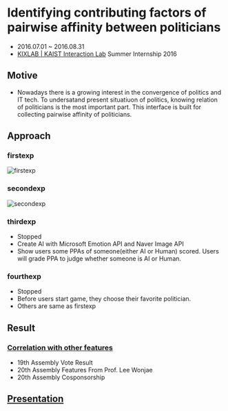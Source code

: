 # Identifying contributing factors of pairwise affinity between politicians
- 2016.07.01 ~ 2016.08.31
- [KIXLAB | KAIST Interaction Lab](http://kixlab.org) Summer Internship 2016

## Motive
- Nowadays there is a growing interest in the convergence of politics and IT tech. To undersatand present situatiuon of politics, knowing relation of politicians is the most important part. This interface is built for collecting pairwise affinity of politicians.

## Approach

### firstexp
![firstexp](https://raw.githubusercontent.com/todoaskit/prexp-priendship/master/picture/firstexp.jpg) 

### secondexp
![secondexp](https://raw.githubusercontent.com/todoaskit/prexp-priendship/master/picture/secondexp.jpg)

### thirdexp
- Stopped
- Create AI with Microsoft Emotion API and Naver Image API
- Show users some PPAs of someone(either AI or Human) scored. Users will grade PPA to judge whether someone is AI or Human.

### fourthexp
- Stopped
- Before users start game, they choose their favorite politician.
- Others are same as firstexp

## Result

### [Correlation with other features](https://todoaskit.github.io/kixlab-summer-internship/templates/wjapp/analyze.html)
- 19th Assembly Vote Result
- 20th Assembly Features From Prof. Lee Wonjae
- 20th Assembly Cosponsorship

## [Presentation](https://drive.google.com/open?id=0B-EJaDqTLlB9YXQtakhQNENMOXc)
